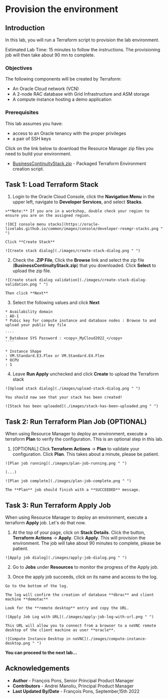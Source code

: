 # Provision the environment

## Introduction

In this lab, you will run a Terraform script to provision the lab environment.

Estimated Lab Time: 15 minutes to follow the instructions. The provisioning job will then take about 90 mn to complete.


### Objectives

The following components will be created by Terraform:

* An Oracle Cloud network (VCN)
* A 2-node RAC database with Grid Infrastructure and ASM storage
* A compute instance hosting a demo application


### Prerequisites

This lab assumes you have:

* access to an Oracle tenancy with the proper privileges
* a pair of SSH keys

Click on the link below to download the Resource Manager zip files you need to build your environment.

- [BusinessContinuityStack.zip](https://objectstorage.us-ashburn-1.oraclecloud.com/p/N60IjOyB4GQ-dmmkM8dC8oaquCwDZtUdqqqcDOIANjVrbBVyGBUfxwnhwL_gO-cb/n/c4u04/b/terraform/o/pts/BusinessContinuity-freetier-mkplc.zip) - Packaged Terraform Environment creation script.

## Task 1: Load Terraform Stack

  1. Login to the Oracle Cloud Console, click the **Navigation Menu** in the upper left, navigate to **Developer Services**, and select **Stacks**.

    >**Note:** If you are in a workshop, double check your region to ensure you are on the assigned region.

    ![OCI console menu stacks](https://oracle-livelabs.github.io/common/images/console/developer-resmgr-stacks.png " ")

    Click **Create Stack**

    ![Create stack dialog](./images/create-stack-dialog.png " ")

  2. Check the **.ZIP File**, Click the **Browse** link and select the zip file (**BusinessContinuityStack.zip**) that you downloaded. Click **Select** to upload the zip file.

    ![Create stack dialog validation](./images/create-stack-dialog-validation.png " ")

    Then click **Next**

  3. Select the following values and click **Next**

    * Availability domain																: AD-1
    * Pubic key for compute instance and database nodes : Browse to and upload your public key file

    ````
    * Database SYS Password : <copy>_MyCloud2022_</copy>
    ````

    * Instance Shape																		: VM.Standard.E3.Flex or VM.Standard.E4.Flex
    * OCPU																							: 1

  4. Leave **Run Apply** unchecked and click **Create** to upload the Terraform stack

    ![Upload stack dialog](./images/upload-stack-dialog.png " ")

    You should now see that your stack has been created!

    ![Stack has been uploaded](./images/stack-has-been-uploaded.png " ")


## Task 2: Run Terraform Plan Job (OPTIONAL)

  When using Resource Manager to deploy an environment, execute a terraform **Plan** to verify the configuration. This is an optional step in this lab.

  1.  [OPTIONAL] Click **Terraform Actions** -> **Plan** to validate your configuration. Click **Plan**. This takes about a minute, please be patient.

    ![Plan job running](./images/plan-job-running.png " ")

    (...)

    ![Plan job complete](./images/plan-job-complete.png " ")

    The **Plan** job should finish with a **SUCCEEDED** message.


## Task 3: Run Terraform Apply Job

  When using Resource Manager to deploy an environment, execute a terraform **Apply** job. Let's do that now.

  1.  At the top of your page, click on **Stack Details**.  Click the button, **Terraform Actions** -> **Apply**. Click **Apply**. This will provision the environment. The job will take about 90 minutes to complete, please be patient.

    ![Apply job dialog](./images/apply-job-dialog.png " ")

  2. Go to **Jobs** under **Resources** to monitor the progress of the Apply job.

  3. Once the apply job succeeds, click on its name and access to the log.

    Go to the bottom of the log.

    The log will confirm the creation of database **dbrac** and client machine **demotac**

    Look for the **remote desktop** entry and copy the URL.

    ![Apply Job Log with URL](./images/apply-job-log-with-url.png " ")

    This URL will allow you to connect from a browser to a noVNC remote desktop of the client machine as user **oracle**.

    ![Compute Instance Desktop in noVNC](./images/compute-instance-desktop.png " ")


**You can proceed to the next lab…**

## Acknowledgements
* **Author** - François Pons, Senior Principal Product Manager
* **Contributors** - Andrei Manoliu, Principal Product Manager
* **Last Updated By/Date** - François Pons, September,15th 2022
